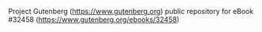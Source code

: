 Project Gutenberg (https://www.gutenberg.org) public repository for eBook #32458 (https://www.gutenberg.org/ebooks/32458)
